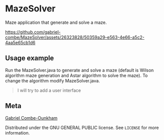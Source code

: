 # MazeSolver

Maze application that generate and solve a maze.

https://github.com/gabriel-combe/MazeSolver/assets/26323828/50359a29-e563-4e66-a5c2-4aa5e65cb1d6

## Usage example

Run the MazeSolver.java to generate and solve a maze (default is Wilson algorithm maze generation and Astar algorithm to solve the maze).
To change the algorithm modify MazeSolver.java.

> I will try to add a user interface

## Meta

[Gabriel Combe-Ounkham](https://github.com/gabriel-combe)

Distributed under the GNU GENERAL PUBLIC license. See ``LICENSE`` for more information.

